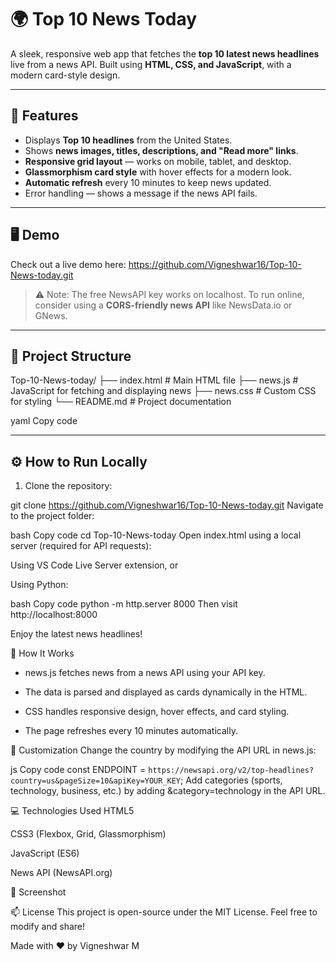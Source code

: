 # 🌍 Top 10 News Today

A sleek, responsive web app that fetches the **top 10 latest news headlines** live from a news API. Built using **HTML, CSS, and JavaScript**, with a modern card-style design.

---

## 🔹 Features

- Displays **Top 10 headlines** from the United States.  
- Shows **news images, titles, descriptions, and "Read more" links**.  
- **Responsive grid layout** — works on mobile, tablet, and desktop.  
- **Glassmorphism card style** with hover effects for a modern look.  
- **Automatic refresh** every 10 minutes to keep news updated.  
- Error handling — shows a message if the news API fails.  

---

## 🖥️ Demo

Check out a live demo here: https://github.com/Vigneshwar16/Top-10-News-today.git

> ⚠️ Note: The free NewsAPI key works on localhost. To run online, consider using a **CORS-friendly news API** like NewsData.io or GNews.

---

## 📂 Project Structure

Top-10-News-today/
├── index.html # Main HTML file
├── news.js # JavaScript for fetching and displaying news
├── news.css # Custom CSS for styling
└── README.md # Project documentation

yaml
Copy code

---

## ⚙️ How to Run Locally

1. Clone the repository:

git clone https://github.com/Vigneshwar16/Top-10-News-today.git
Navigate to the project folder:

bash
Copy code
cd Top-10-News-today
Open index.html using a local server (required for API requests):

Using VS Code Live Server extension, or

Using Python:

bash
Copy code
python -m http.server 8000
Then visit http://localhost:8000

Enjoy the latest news headlines!

🔧 How It Works
* news.js fetches news from a news API using your API key.

* The data is parsed and displayed as cards dynamically in the HTML.

* CSS handles responsive design, hover effects, and card styling.

* The page refreshes every 10 minutes automatically.

📌 Customization
Change the country by modifying the API URL in news.js:

js
Copy code
const ENDPOINT = `https://newsapi.org/v2/top-headlines?country=us&pageSize=10&apiKey=YOUR_KEY`;
Add categories (sports, technology, business, etc.) by adding &category=technology in the API URL.

💻 Technologies Used
HTML5

CSS3 (Flexbox, Grid, Glassmorphism)

JavaScript (ES6)

News API (NewsAPI.org)

📸 Screenshot

📫 License
This project is open-source under the MIT License. Feel free to modify and share!

Made with ❤️ by Vigneshwar M
